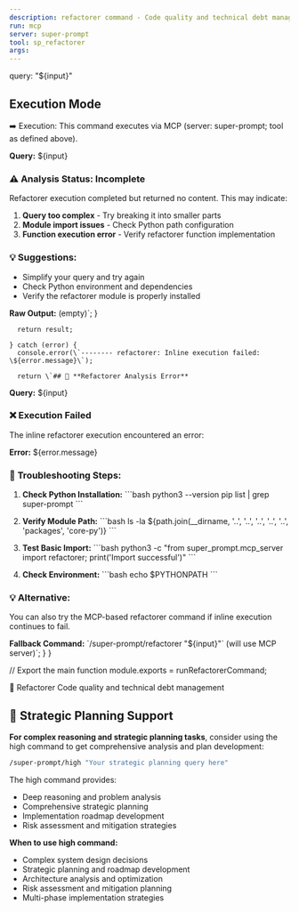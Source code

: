 ```yaml
---
description: refactorer command - Code quality and technical debt management
run: mcp
server: super-prompt
tool: sp_refactorer
args:
---
```

  query: "${input}"
## Execution Mode

➡️ Execution: This command executes via MCP (server: super-prompt; tool as defined above).

**Query:** \${input}

### ⚠️ **Analysis Status: Incomplete**

Refactorer execution completed but returned no content. This may indicate:

1. **Query too complex** - Try breaking it into smaller parts
2. **Module import issues** - Check Python path configuration
3. **Function execution error** - Verify refactorer function implementation

### 💡 **Suggestions:**

- Simplify your query and try again
- Check Python environment and dependencies
- Verify the refactorer module is properly installed

**Raw Output:** (empty)\`;
      }

      return result;

    } catch (error) {
      console.error(\`-------- refactorer: Inline execution failed: \${error.message}\`);

      return \`## 🔧 **Refactorer Analysis Error**

**Query:** \${input}

### ❌ **Execution Failed**

The inline refactorer execution encountered an error:

**Error:** \${error.message}

### 🔧 **Troubleshooting Steps:**

1. **Check Python Installation:**
   \`\`\`bash
   python3 --version
   pip list | grep super-prompt
   \`\`\`

2. **Verify Module Path:**
   \`\`\`bash
   ls -la \${path.join(__dirname, '..', '..', '..', '..', '..', 'packages', 'core-py')}
   \`\`\`

3. **Test Basic Import:**
   \`\`\`bash
   python3 -c "from super_prompt.mcp_server import refactorer; print('Import successful')"
   \`\`\`

4. **Check Environment:**
   \`\`\`bash
   echo \$PYTHONPATH
   \`\`\`

### 💡 **Alternative:**
You can also try the MCP-based refactorer command if inline execution continues to fail.

**Fallback Command:** \`/super-prompt/refactorer "\${input}"\` (will use MCP server)\`;
    }
  }

  // Export the main function
  module.exports = runRefactorerCommand;

🔧 Refactorer Code quality and technical debt management

## 🧠 **Strategic Planning Support**

**For complex reasoning and strategic planning tasks**, consider using the high command to get comprehensive analysis and plan development:

```bash
/super-prompt/high "Your strategic planning query here"
```

The high command provides:
- Deep reasoning and problem analysis
- Comprehensive strategic planning
- Implementation roadmap development
- Risk assessment and mitigation strategies

**When to use high command:**
- Complex system design decisions
- Strategic planning and roadmap development
- Architecture analysis and optimization
- Risk assessment and mitigation planning
- Multi-phase implementation strategies
